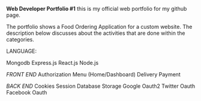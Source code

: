 
**Web Developer Portfolio #1**
this is my official web portfolio for my github page.


The portfolio shows a Food Ordering Application for a custom website. The description below discusses about the activities that are done within the categories.

LANGUAGE:

Mongodb
Express.js
React.js
Node.js



*FRONT END*
Authorization
Menu (Home/Dashboard)
Delivery
Payment


*BACK END*
Cookies
Session
Database Storage
Google Oauth2
Twitter Oauth
Facebook Oauth

